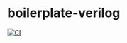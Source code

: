 # boilerplate-verilog


[![CI](https://github.com/kannkyo/boilerplate-verilog/actions/workflows/verilog-ci.yml/badge.svg)](https://github.com/kannkyo/boilerplate-verilog/actions/workflows/verilog-ci.yml)
